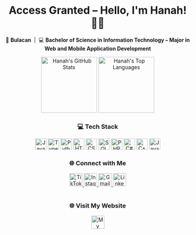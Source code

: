 <h1 align="center">Access Granted – Hello, I'm Hanah! 👩‍💻</h1>

<p align="center">
  📍 <strong>Bulacan</strong> &nbsp;|&nbsp; 💻 <strong>Bachelor of Science in Information Technology – Major in Web and Mobile Application Development</strong>
</p>

<div align="center">
  <img src="https://github-readme-stats.vercel.app/api?username=hanahmaee&hide_title=false&hide_rank=false&show_icons=true&include_all_commits=true&count_private=true&disable_animations=false&hide=stars&theme=dracula&locale=en&hide_border=false&cache_seconds=1800" height="150" alt="Hanah's GitHub Stats" />
  <img src="https://github-readme-stats.vercel.app/api/top-langs?username=hanahmaee&locale=en&hide_title=false&layout=compact&card_width=320&langs_count=5&theme=dracula&hide_border=false&cache_seconds=1800" height="150" alt="Hanah's Top Languages" />
</div>

<h3 align="center">💻 Tech Stack</h3>

<div align="center">
  <img src="https://cdn.jsdelivr.net/gh/devicons/devicon/icons/javascript/javascript-original.svg" height="30" alt="JavaScript" />
  <img src="https://cdn.jsdelivr.net/gh/devicons/devicon/icons/typescript/typescript-original.svg" height="30" alt="TypeScript" />
  <img src="https://cdn.jsdelivr.net/gh/devicons/devicon/icons/python/python-original.svg" height="30" alt="Python" />
  <img src="https://cdn.jsdelivr.net/gh/devicons/devicon/icons/html5/html5-original.svg" height="30" alt="HTML5" />
  <img src="https://cdn.jsdelivr.net/gh/devicons/devicon/icons/css3/css3-original.svg" height="30" alt="CSS3" />
  <img src="https://cdn.jsdelivr.net/gh/devicons/devicon/icons/mysql/mysql-original.svg" height="30" alt="SQL" />
  <img src="https://cdn.jsdelivr.net/gh/devicons/devicon/icons/php/php-original.svg" height="30" alt="PHP" />
  <img src="https://cdn.jsdelivr.net/gh/devicons/devicon/icons/csharp/csharp-original.svg" height="30" alt="C#" />
  <img src="https://cdn.jsdelivr.net/gh/devicons/devicon/icons/cplusplus/cplusplus-original.svg" height="30" alt="C++" />
  <img src="https://cdn.jsdelivr.net/gh/devicons/devicon/icons/java/java-original.svg" height="30" alt="Java" />
</div>

<h3 align="center">🌐 Connect with Me</h3>

<div align="center">
  <a href="https://www.tiktok.com/@hanah.maee" target="_blank">
    <img src="https://img.shields.io/static/v1?message=TikTok&logo=tiktok&label=&color=000000&logoColor=white&labelColor=&style=for-the-badge" height="35" alt="TikTok" />
  </a>
  <a href="https://instagram.com/hanah.maee" target="_blank">
    <img src="https://img.shields.io/static/v1?message=Instagram&logo=instagram&label=&color=E4405F&logoColor=white&labelColor=&style=for-the-badge" height="35" alt="Instagram" />
  </a>
  <a href="https://mail.google.com/mail/?view=cm&fs=1&to=hanahmaeespineda@gmail.com" target="_blank">
    <img src="https://img.shields.io/static/v1?message=Gmail&logo=gmail&label=&color=D14836&logoColor=white&labelColor=&style=for-the-badge" height="35" alt="Gmail" />
  </a>
  <a href="https://www.linkedin.com/in/hanah-mae-espineda-053031339/" target="_blank">
    <img src="https://img.shields.io/static/v1?message=LinkedIn&logo=linkedin&label=&color=0077B5&logoColor=white&labelColor=&style=for-the-badge" height="35" alt="LinkedIn" />
  </a>
</div>

<br clear="both" />

<h3 align="center">🌐 Visit My Website</h3>

<div align="center">
  <a href="https://myportfolio-hanahmaees.vercel.app/" target="_blank">
    <img src="https://img.shields.io/static/v1?message=My+Portfolio&logo=vercel&label=&color=000000&logoColor=white&labelColor=&style=for-the-badge" height="35" alt="My Website" />
  </a>
</div>
